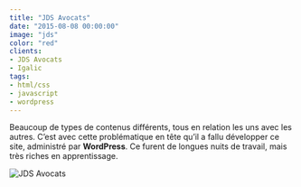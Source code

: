 ```yaml
---
title: "JDS Avocats"
date: "2015-08-08 00:00:00"
image: "jds"
color: "red"
clients:
- JDS Avocats
- Igalic
tags:
- html/css
- javascript
- wordpress
---
```


Beaucoup de types de contenus différents, tous en relation les uns avec les autres. C’est avec cette problématique en tête qu’il a fallu développer ce site, administré par **WordPress**. Ce furent de longues nuits de travail, mais très riches en apprentissage.

![JDS Avocats](https://images.emmanuelbeziat.com/jds.jpg)

